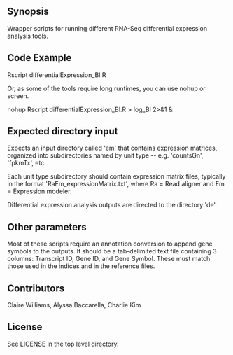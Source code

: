 ## Synopsis

Wrapper scripts for running different RNA-Seq differential expression analysis tools.

## Code Example

Rscript differentialExpression_Bl.R

Or, as some of the tools require long runtimes, you can use nohup or screen.

nohup Rscript differentialExpression_Bl.R > log_Bl 2>&1 &

## Expected directory input

Expects an input directory called 'em' that contains expression matrices, organized into subdirectories named by unit type -- e.g. 'countsGn', 'fpkmTx', etc.

Each unit type subdirectory should contain expression matrix files, typically in the format 'RaEm_expressionMatrix.txt', where Ra = Read aligner and Em = Expression modeler.

Differential expression analysis outputs are directed to the directory 'de'.

## Other parameters

Most of these scripts require an annotation conversion to append gene symbols to the outputs. It should be a tab-delimited text file containing 3 columns: Transcript ID, Gene ID, and Gene Symbol. These must match those used in the indices and in the reference files.

## Contributors

Claire Williams, Alyssa Baccarella, Charlie Kim

## License

See LICENSE in the top level directory.
